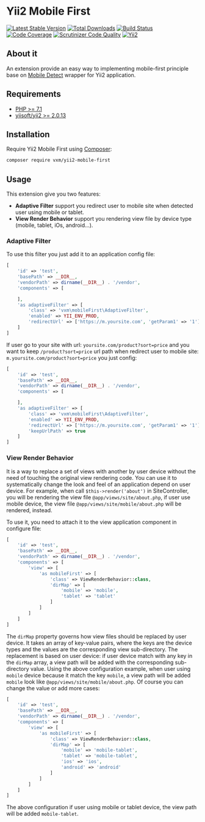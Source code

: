 # Yii2 Mobile First

[![Latest Stable Version](https://poser.pugx.org/vxm/yii2-mobile-first/v/stable)](https://packagist.org/packages/vxm/yii2-mobile-first)
[![Total Downloads](https://poser.pugx.org/vxm/yii2-mobile-first/downloads)](https://packagist.org/packages/vxm/yii2-mobile-first)
[![Build Status](https://travis-ci.org/vuongxuongminh/yii2-mobile-first.svg?branch=master)](https://travis-ci.org/vuongxuongminh/yii2-mobile-first)
[![Code Coverage](https://scrutinizer-ci.com/g/vuongxuongminh/yii2-mobile-first/badges/coverage.png?b=master)](https://scrutinizer-ci.com/g/vuongxuongminh/yii2-mobile-first/?branch=master)
[![Scrutinizer Code Quality](https://scrutinizer-ci.com/g/vuongxuongminh/yii2-mobile-first/badges/quality-score.png?b=master)](https://scrutinizer-ci.com/g/vuongxuongminh/yii2-mobile-first/?branch=master)
[![Yii2](https://img.shields.io/badge/Powered_by-Yii_Framework-green.svg?style=flat)](http://www.yiiframework.com/)

## About it

An extension provide an easy way to implementing mobile-first principle base on [Mobile Detect](https://github.com/serbanghita/Mobile-Detect) wrapper for Yii2 application.

## Requirements

* [PHP >= 7.1](http://php.net)
* [yiisoft/yii2 >= 2.0.13](https://github.com/yiisoft/yii2)

## Installation

Require Yii2 Mobile First using [Composer](https://getcomposer.org):

```bash
composer require vxm/yii2-mobile-first
```

## Usage

This extension give you two features:

+ **Adaptive Filter** support you redirect user to mobile site when detected user using mobile or tablet.
+ **View Render Behavior** support you rendering view file by device type (mobile, tablet, iOs, android...).

### Adaptive Filter

To use this filter you just add it to an application config file:

```php
[
    'id' => 'test',
    'basePath' => __DIR__,
    'vendorPath' => dirname(__DIR__) . '/vendor',
    'components' => [

    ],
    'as adaptiveFilter' => [
        'class' => 'vxm\mobileFirst\AdaptiveFilter',
        'enabled' => YII_ENV_PROD,
        'redirectUrl' => ['https://m.yoursite.com', 'getParam1' => '1']
    ]
]
```

If user go to your site with url: `yoursite.com/product?sort=price` and you want to keep `/product?sort=price` url path 
when redirect user to mobile site: `m.yoursite.com/product?sort=price` you just config:

```php
[
    'id' => 'test',
    'basePath' => __DIR__,
    'vendorPath' => dirname(__DIR__) . '/vendor',
    'components' => [

    ],
    'as adaptiveFilter' => [
        'class' => 'vxm\mobileFirst\AdaptiveFilter',
        'enabled' => YII_ENV_PROD,
        'redirectUrl' => ['https://m.yoursite.com', 'getParam1' => '1'],
        'keepUrlPath' => true
    ]
]
```

### View Render Behavior

It is a way to replace a set of views with another by user device without the need of touching the original view rendering code. 
You can use it to systematically change the look and feel of an application depend on user device.
For example, when call `$this->render('about')` in SiteController, 
you will be rendering the view file `@app/views/site/about.php`, if user use mobile device, 
the view file `@app/views/site/mobile/about.php` will be rendered, instead. 

To use it, you need to attach it to the view application component in configure file:

```php
[
    'id' => 'test',
    'basePath' => __DIR__,
    'vendorPath' => dirname(__DIR__) . '/vendor',
    'components' => [
        'view' => [
            'as mobileFirst' => [
                'class' => ViewRenderBehavior::class,
                'dirMap' => [
                    'mobile' => 'mobile',
                    'tablet' => 'tablet'
                ]
            ]
        ]
    ]
]
```

The `dirMap` property governs how view files should be replaced by user device. 
It takes an array of key-value pairs, where the keys are the device types and the values are the corresponding view sub-directory. 
The replacement is based on user device: if user device match with any key in the `dirMap` array, a view path will be added with the corresponding sub-directory value. 
Using the above configuration example, when user using `mobile` device because it match the key `mobile`, a view path will be added `mobile` look like `@app/views/site/mobile/about.php`.
Of course you can change the value or add more cases:

```php
[
    'id' => 'test',
    'basePath' => __DIR__,
    'vendorPath' => dirname(__DIR__) . '/vendor',
    'components' => [
        'view' => [
            'as mobileFirst' => [
                'class' => ViewRenderBehavior::class,
                'dirMap' => [
                    'mobile' => 'mobile-tablet',
                    'tablet' => 'mobile-tablet',
                    'ios' => 'ios',
                    'android' => 'android'
                ]
            ]
        ]
    ]
]
```

The above configuration if user using mobile or tablet device, the view path will be added `mobile-tablet`.

